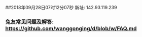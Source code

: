 ##2018年09月28日07时12分07秒 新址: 142.93.119.239
### 兔友常见问题及解答: https://github.com/wanggonging/d/blob/w/FAQ.md
